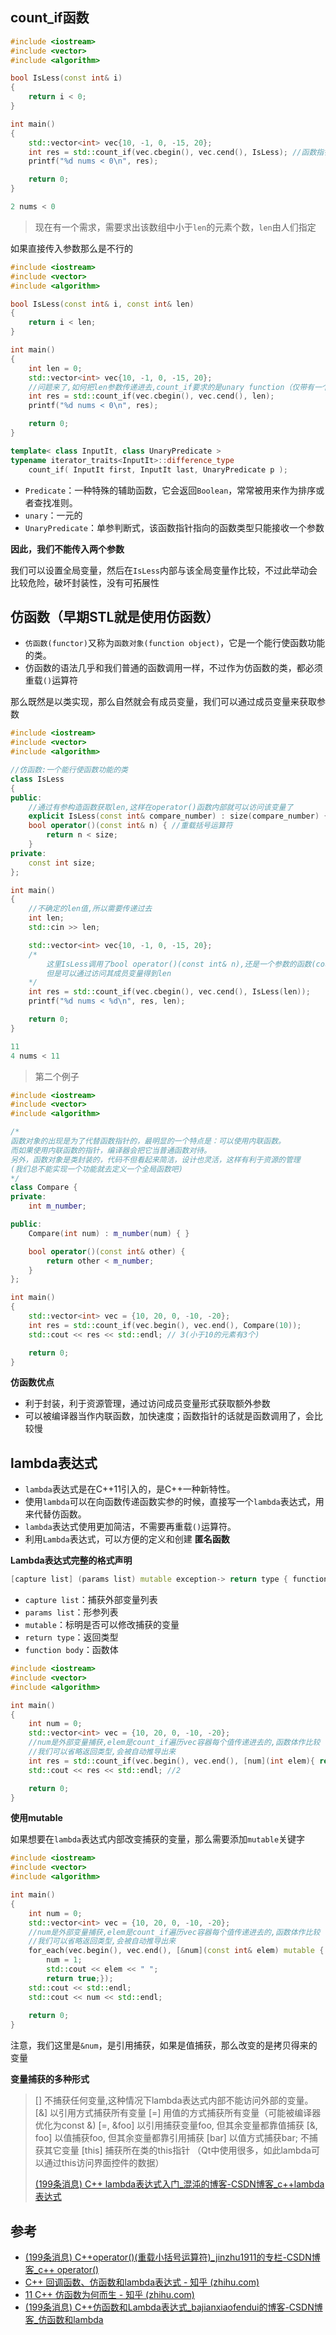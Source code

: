 ## count_if函数

```c++
#include <iostream>
#include <vector>
#include <algorithm>

bool IsLess(const int& i)
{
    return i < 0;
}

int main()
{
    std::vector<int> vec{10, -1, 0, -15, 20};
    int res = std::count_if(vec.cbegin(), vec.cend(), IsLess); //函数指针IsLess
    printf("%d nums < 0\n", res);

    return 0;
}
```

```c++
2 nums < 0
```

> 现在有一个需求，需要求出该数组中小于`len`的元素个数，`len`由人们指定

如果直接传入参数那么是不行的

```c++
#include <iostream>
#include <vector>
#include <algorithm>

bool IsLess(const int& i, const int& len)
{
    return i < len;
}

int main()
{
    int len = 0;
    std::vector<int> vec{10, -1, 0, -15, 20};
    //问题来了,如何把len参数传递进去,count_if要求的是unary function（仅带有一个参数）作为它的最后一个参数。
    int res = std::count_if(vec.cbegin(), vec.cend(), len);
    printf("%d nums < 0\n", res);

    return 0;
}
```

```c++
template< class InputIt, class UnaryPredicate >
typename iterator_traits<InputIt>::difference_type
    count_if( InputIt first, InputIt last, UnaryPredicate p );
```

- `Predicate`：一种特殊的辅助函数，它会返回`Boolean`，常常被用来作为排序或者查找准则。
- `unary`：一元的
- `UnaryPredicate`：单参判断式，该函数指针指向的函数类型只能接收一个参数

**因此，我们不能传入两个参数**

我们可以设置全局变量，然后在`IsLess`内部与该全局变量作比较，不过此举动会比较危险，破坏封装性，没有可拓展性

## 仿函数（早期STL就是使用仿函数）

- `仿函数(functor)`又称为`函数对象(function object)`，它是一个能行使函数功能的类。
- 仿函数的语法几乎和我们普通的函数调用一样，不过作为仿函数的类，都必须重载`()`运算符

那么既然是以类实现，那么自然就会有成员变量，我们可以通过成员变量来获取参数

```c++
#include <iostream>
#include <vector>
#include <algorithm>

//仿函数:一个能行使函数功能的类
class IsLess
{
public:
    //通过有参构造函数获取len,这样在operator()函数内部就可以访问该变量了
    explicit IsLess(const int& compare_number) : size(compare_number) { }
    bool operator()(const int& n) { //重载括号运算符
        return n < size;
    }
private:
    const int size;
};

int main()
{
    //不确定的len值,所以需要传递过去
    int len;
    std::cin >> len;

    std::vector<int> vec{10, -1, 0, -15, 20};
    /*	
    	这里IsLess调用了bool operator()(const int& n),还是一个参数的函数(count_if可以接收)
    	但是可以通过访问其成员变量得到len
    */
    int res = std::count_if(vec.cbegin(), vec.cend(), IsLess(len));
    printf("%d nums < %d\n", res, len);

    return 0;
}
```

```c++
11
4 nums < 11
```

> 第二个例子

```c++
#include <iostream>
#include <vector>
#include <algorithm>

/*
函数对象的出现是为了代替函数指针的，最明显的一个特点是：可以使用内联函数。
而如果使用内联函数的指针，编译器会把它当普通函数对待。
另外，函数对象是类封装的，代码不但看起来简洁，设计也灵活，这样有利于资源的管理
(我们总不能实现一个功能就去定义一个全局函数吧)
*/
class Compare {
private:
    int m_number;

public:
    Compare(int num) : m_number(num) { }

    bool operator()(const int& other) {
        return other < m_number;
    }
};

int main()
{
    std::vector<int> vec = {10, 20, 0, -10, -20};
    int res = std::count_if(vec.begin(), vec.end(), Compare(10));
    std::cout << res << std::endl; // 3(小于10的元素有3个)

    return 0;
}
```

**仿函数优点**

- 利于封装，利于资源管理，通过访问成员变量形式获取额外参数
- 可以被编译器当作内联函数，加快速度；函数指针的话就是函数调用了，会比较慢

## lambda表达式

- `lambda`表达式是在C++11引入的，是C++一种新特性。
- 使用`lambda`可以在向函数传递函数实参的时候，直接写一个`lambda`表达式，用来代替仿函数。
- `lambda`表达式使用更加简洁，不需要再重载`()`运算符。
- 利用`Lambda`表达式，可以方便的定义和创建 **匿名函数**

**Lambda表达式完整的格式声明**

```c++
[capture list] (params list) mutable exception-> return type { function body }
```

- `capture list`：捕获外部变量列表
- `params list`：形参列表
- `mutable`：标明是否可以修改捕获的变量
- `return type`：返回类型
- `function body`：函数体

```c++
#include <iostream>
#include <vector>
#include <algorithm>

int main()
{
    int num = 0;
    std::vector<int> vec = {10, 20, 0, -10, -20};
    //num是外部变量捕获,elem是count_if遍历vec容器每个值传递进去的,函数体作比较
    //我们可以省略返回类型,会被自动推导出来
    int res = std::count_if(vec.begin(), vec.end(), [num](int elem){ return elem < num; });
    std::cout << res << std::endl; //2

    return 0;
}
```

**使用mutable**

如果想要在`lambda`表达式内部改变捕获的变量，那么需要添加`mutable`关键字

```c++
#include <iostream>
#include <vector>
#include <algorithm>

int main()
{
    int num = 0;
    std::vector<int> vec = {10, 20, 0, -10, -20};
    //num是外部变量捕获,elem是count_if遍历vec容器每个值传递进去的,函数体作比较
    //我们可以省略返回类型,会被自动推导出来
    for_each(vec.begin(), vec.end(), [&num](const int& elem) mutable {
        num = 1; 
        std::cout << elem << " ";
        return true;});
    std::cout << std::endl;
    std::cout << num << std::endl;
    
    return 0;
}
```

注意，我们这里是`&num`，是引用捕获，如果是值捕获，那么改变的是拷贝得来的变量

**变量捕获的多种形式**

> [] 不捕获任何变量,这种情况下lambda表达式内部不能访问外部的变量。
> [&] 以引用方式捕获所有变量
> [=] 用值的方式捕获所有变量（可能被编译器优化为const &)
> [=, &foo] 以引用捕获变量foo, 但其余变量都靠值捕获
> [&, foo] 以值捕获foo, 但其余变量都靠引用捕获
> [bar] 以值方式捕获bar; 不捕获其它变量
> [this] 捕获所在类的this指针 （Qt中使用很多，如此lambda可以通过this访问界面控件的数据）
>
> [(199条消息) C++ lambda表达式入门_混沌的博客-CSDN博客_c++lambda表达式](https://blog.csdn.net/a379039233/article/details/83714770?ops_request_misc=%7B%22request%5Fid%22%3A%22164707992316781683957173%22%2C%22scm%22%3A%2220140713.130102334..%22%7D&request_id=164707992316781683957173&biz_id=0&spm=1018.2226.3001.4187)

## 参考

- [(199条消息) C++operator()(重载小括号运算符)_jinzhu1911的专栏-CSDN博客_c++ operator()](https://blog.csdn.net/jinzhu1911/article/details/101317367?spm=1001.2101.3001.6650.1&depth_1-utm_relevant_index=2)
- [C++ 回调函数、仿函数和lambda表达式 - 知乎 (zhihu.com)](https://zhuanlan.zhihu.com/p/145598485)
- [11 C++ 仿函数为何而生 - 知乎 (zhihu.com)](https://zhuanlan.zhihu.com/p/362323211)
- [(199条消息) C++仿函数和Lambda表达式_bajianxiaofendui的博客-CSDN博客_仿函数和lambda](https://blog.csdn.net/bajianxiaofendui/article/details/86583612?ops_request_misc=%7B%22request%5Fid%22%3A%22164707483116780274190288%22%2C%22scm%22%3A%2220140713.130102334..%22%7D&request_id=164707483116780274190288&biz_id=0&spm=1018.2226.3001.4187)